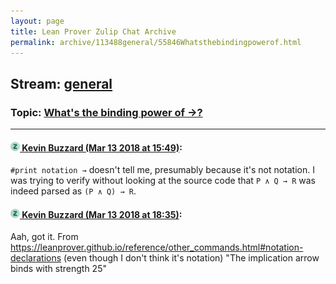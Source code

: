 ```yaml
---
layout: page
title: Lean Prover Zulip Chat Archive 
permalink: archive/113488general/55846Whatsthebindingpowerof.html
---
```


## Stream: [general](index.html)
### Topic: [What's the binding power of →?](55846Whatsthebindingpowerof.html)

---

#### [![Click to go to Zulip](../../assets/img/zulip2.png) Kevin Buzzard (Mar 13 2018 at 15:49)](https://leanprover.zulipchat.com/#narrow/stream/113488-general/topic/What%27s%20the%20binding%20power%20of%20%E2%86%92%3F/near/123657373):
`#print notation →` doesn't tell me, presumably because it's not notation. I was trying to verify without looking at the source code that `P ∧ Q → R` was indeed parsed as `(P ∧ Q) → R`.

#### [![Click to go to Zulip](../../assets/img/zulip2.png) Kevin Buzzard (Mar 13 2018 at 18:35)](https://leanprover.zulipchat.com/#narrow/stream/113488-general/topic/What%27s%20the%20binding%20power%20of%20%E2%86%92%3F/near/123663651):
Aah, got it. From https://leanprover.github.io/reference/other_commands.html#notation-declarations (even though I don't think it's notation) "The implication arrow binds with strength 25"

